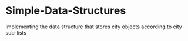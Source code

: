 # Simple-Data-Structures
Implementing the data structure that stores city objects according to city sub-lists
